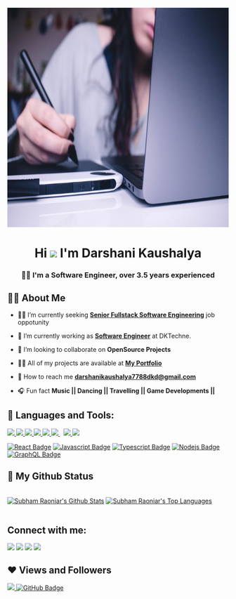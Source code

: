 <a href="#"><img width="100%" height="500px" src="image/dargit.jpg" height="175px"/></a>

<h1 align="center"> Hi <img src="https://raw.githubusercontent.com/MartinHeinz/MartinHeinz/master/wave.gif" width="30px"> I'm Darshani Kaushalya</h1>
<h3 align="center"> 👩‍🎓 I'm a Software Engineer, over 3.5 years experienced</h3>


## :raising_hand_woman: About Me 

- :woman_technologist: I’m currently seeking **[Senior Fullstack Software Engineering]()** job oppotunity 

- 🌱 I’m currently working as **[Software Engineer]()** at DKTechne.

- 👀 I’m looking to collaborate on **OpenSource Projects**

- 👨‍💻 All of my projects are available at **[My Portfolio](https://darshanikaushalya.com/)**

- 📧 How to reach me **darshanikaushalya7788dkd@gmail.com**

- 🎧 Fun fact **Music || Dancing || Travelling || Game Developments ||**

## :pencil: Languages and Tools:

<p align="left"> 
    <a href="https://www.java.com" target="_blank"> <img src="https://img.icons8.com/color/48/000000/java-coffee-cup-logo.png"/> </a>
    <a href="https://developer.mozilla.org/en-US/docs/Web/JavaScript" target="_blank"> <img src="https://img.icons8.com/color/48/000000/javascript.png"/> </a> 
    <a href="https://www.w3.org/html/" target="_blank"> <img src="https://img.icons8.com/color/48/000000/html-5.png"/> </a> 
    <a href="https://www.w3schools.com/css/" target="_blank"> <img src="https://img.icons8.com/color/48/000000/css3.png"/> </a> 
    <a href="https://getbootstrap.com" target="_blank"> <img src="https://img.icons8.com/color/48/000000/bootstrap.png"/> </a> 
    <a style="padding-right:8px;" href="https://www.mysql.com/" target="_blank"> <img src="https://img.icons8.com/fluent/50/000000/mysql-logo.png"/> </a>
    <a href="https://firebase.google.com/" target="_blank"> <img src="https://img.icons8.com/color/48/000000/firebase.png"/> </a> 
    <a href="https://www.php.net/">
 <img src="https://img.icons8.com/ios-filled/50/ffffff/php-server.png"/></a>
</p>

[![React Badge](https://img.shields.io/badge/-React-61DBFB?style=for-the-badge&labelColor=black&logo=react&logoColor=61DBFB)](#)  [![Javascript Badge](https://img.shields.io/badge/-Javascript-F0DB4F?style=for-the-badge&labelColor=black&logo=javascript&logoColor=F0DB4F)](#) [![Typescript Badge](https://img.shields.io/badge/-Typescript-007acc?style=for-the-badge&labelColor=black&logo=typescript&logoColor=007acc)](#) [![Nodejs Badge](https://img.shields.io/badge/-Nodejs-3C873A?style=for-the-badge&labelColor=black&logo=node.js&logoColor=3C873A)](#) [![GraphQL Badge](https://img.shields.io/badge/-GraphQl-e535ab?style=for-the-badge&labelColor=black&logo=node.js&logoColor=e535ab)](#)
<br/>

<!-- <p align="center">
    <a href="https://github.com/DarshaniKaushalya/github-readme-streak-stats">
        <img title="🔥 Get streak stats for your profile at git.io/streak-stats" alt="Subham Raoniar's streak" src="https://github-readme-streak-stats.herokuapp.com/?user=DarshaniKaushalya&theme=black-ice&hide_border=true&stroke=0000&background=060A0CD0"/>
    </a>
</p> -->

## 🌟 My Github Status

  <br/>
    <a href="https://github.com/DarshaniKaushalya/github-readme-stats"><img alt="Subham Raoniar's Github Stats" src="https://github-readme-stats.vercel.app/api?username=DarshaniKaushalya&show_icons=true&count_private=true&theme=react&hide_border=true&bg_color=0D1117" /></a>
  <a href="https://github.com/DarshaniKaushalya/github-readme-stats"><img alt="Subham Raoniar's Top Languages" src="https://github-readme-stats.vercel.app/api/top-langs/?username=DarshaniKaushalya&langs_count=8&count_private=true&layout=compact&theme=react&hide_border=true&bg_color=0D1117" /></a>
  <br/>
<!--   <b>Note:</b> Top languages is only a metric of the languages my public code consists of and doesn't reflect experience or skill level. -->


<!-- <br/>
<br/>

<a href="https://github.com/DarshaniKaushalya/github-readme-activity-graph"><img alt="Subham Raoniar's Activity Graph" src="https://activity-graph.herokuapp.com/graph?username=DarshaniKaushalya&bg_color=0D1117&color=5BCDEC&line=5BCDEC&point=FFFFFF&hide_border=true" /></a>

<br/> -->
<br/>

## Connect with me:
<p align="left">

<a href = "https://www.linkedin.com/in/darshani-kaushalya-diwakara-48202a197/"><img src="https://img.icons8.com/fluent/48/000000/linkedin.png"/></a>
<a href = "https://stackoverflow.com/users/15127988/darshani-diwakara"><img src="https://img.icons8.com/color/48/000000/stackoverflow.png"/></a>
<a href = "darshanikaushalya7788dkd@gmail.com"><img src="https://img.icons8.com/material-rounded/48/fa314a/mail.png"/></a>
<a href = "https://github.com/DarshaniKaushalya"><img src="https://img.icons8.com/material-outlined/48/ffffff/github.png"/></a>

</p>

## ❤ Views and Followers
<a href="https://github.com/Meghna-DAS/github-profile-views-counter">
    <img src="https://komarev.com/ghpvc/?username=DarshaniKaushalya">
</a>
<a href="https://github.com/DarshaniKaushalya?tab=followers"><img src="https://img.shields.io/github/followers/DarshaniKaushalya?label=Followers&style=social" alt="GitHub Badge"></a>
